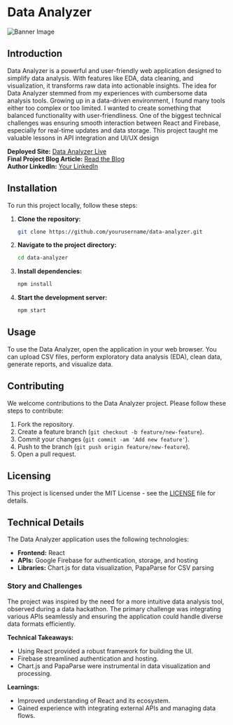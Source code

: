 # Data Analyzer

![Banner Image](path/to/banner/image.png)

## Introduction
Data Analyzer is a powerful and user-friendly web application designed to simplify data analysis. With features like EDA, data cleaning, and visualization, it transforms raw data into actionable insights. 
The idea for Data Analyzer stemmed from my experiences with cumbersome data analysis tools. Growing up in a data-driven environment, I found many tools either too complex or too limited. I wanted to create something that balanced functionality with user-friendliness. One of the biggest technical challenges was ensuring smooth interaction between React and Firebase, especially for real-time updates and data storage. This project taught me valuable lessons in API integration and UI/UX design

**Deployed Site:** [Data Analyzer Live](https://data-analyzer-429523.uc.r.appspot.com/)  
**Final Project Blog Article:** [Read the Blog](https://medium.com/@ronaldodongo76/building-the-data-analyzer-a-journey-in-data-visualization-and-analysis-58302c6abd20)  
**Author LinkedIn:** [Your LinkedIn](https://www.linkedin.com/posts/rodongo_building-the-data-analyzer-a-journey-in-activity-7221987977894199299-7Mmt?utm_source=share&utm_medium=member_desktop)

## Installation
To run this project locally, follow these steps:

1. **Clone the repository:**
    ```bash
    git clone https://github.com/yourusername/data-analyzer.git
    ```
2. **Navigate to the project directory:**
    ```bash
    cd data-analyzer
    ```
3. **Install dependencies:**
    ```bash
    npm install
    ```
4. **Start the development server:**
    ```bash
    npm start
    ```

## Usage
To use the Data Analyzer, open the application in your web browser. You can upload CSV files, perform exploratory data analysis (EDA), clean data, generate reports, and visualize data.

## Contributing
We welcome contributions to the Data Analyzer project. Please follow these steps to contribute:

1. Fork the repository.
2. Create a feature branch (`git checkout -b feature/new-feature`).
3. Commit your changes (`git commit -am 'Add new feature'`).
4. Push to the branch (`git push origin feature/new-feature`).
5. Open a pull request.


## Licensing
This project is licensed under the MIT License - see the [LICENSE](LICENSE) file for details.


## Technical Details
The Data Analyzer application uses the following technologies:
- **Frontend:** React
- **APIs:** Google Firebase for authentication, storage, and hosting
- **Libraries:** Chart.js for data visualization, PapaParse for CSV parsing

### Story and Challenges
The project was inspired by the need for a more intuitive data analysis tool, observed during a data hackathon. The primary challenge was integrating various APIs seamlessly and ensuring the application could handle diverse data formats efficiently.

**Technical Takeaways:**
- Using React provided a robust framework for building the UI.
- Firebase streamlined authentication and hosting.
- Chart.js and PapaParse were instrumental in data visualization and processing.

**Learnings:**
- Improved understanding of React and its ecosystem.
- Gained experience with integrating external APIs and managing data flows.

